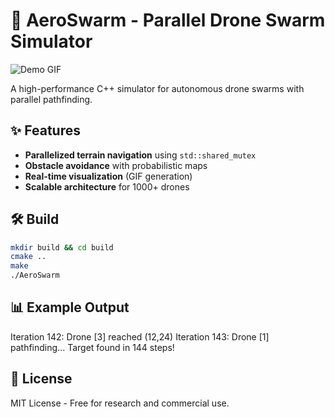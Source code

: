 # 🚀 AeroSwarm - Parallel Drone Swarm Simulator

![Demo GIF](frames/output.gif)  <!-- Your generated GIF here -->

A high-performance C++ simulator for autonomous drone swarms with parallel pathfinding.

## ✨ Features
- **Parallelized terrain navigation** using `std::shared_mutex`
- **Obstacle avoidance** with probabilistic maps
- **Real-time visualization** (GIF generation)
- **Scalable architecture** for 1000+ drones

## 🛠️ Build
```bash
mkdir build && cd build
cmake ..
make
./AeroSwarm 
``` 

## 📊 Example Output
Iteration 142: Drone [3] reached (12,24)
Iteration 143: Drone [1] pathfinding...
Target found in 144 steps!

## 📜 License

MIT License - Free for research and commercial use.